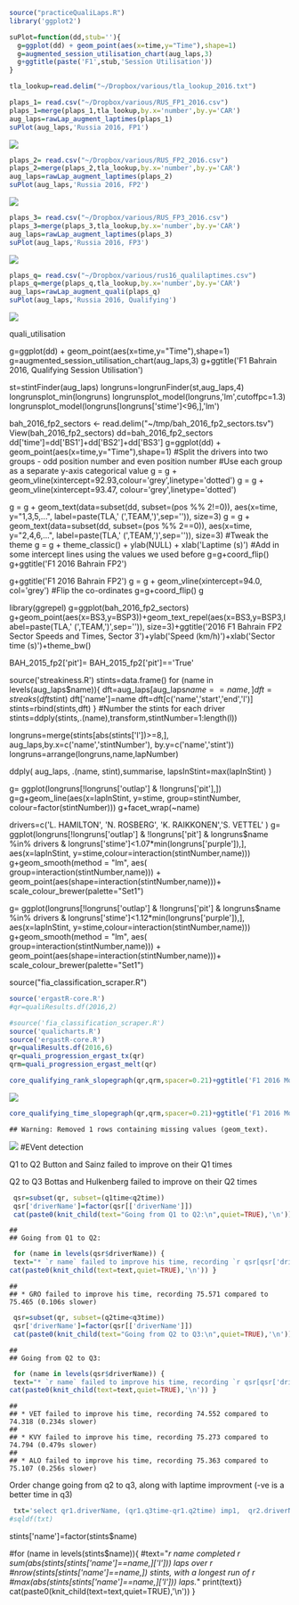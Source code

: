 



```r
source("practiceQualiLaps.R")
library('ggplot2')
```


```r
suPlot=function(dd,stub=''){
  g=ggplot(dd) + geom_point(aes(x=time,y="Time"),shape=1)
  g=augmented_session_utilisation_chart(aug_laps,3)
  g+ggtitle(paste('F1',stub,'Session Utilisation'))
}
```


```r
tla_lookup=read.delim("~/Dropbox/various/tla_lookup_2016.txt")

plaps_1= read.csv("~/Dropbox/various/RUS_FP1_2016.csv")
plaps_1=merge(plaps_1,tla_lookup,by.x='number',by.y='CAR')
aug_laps=rawLap_augment_laptimes(plaps_1)
suPlot(aug_laps,'Russia 2016, FP1')
```

![](images/weekend2016-unnamed-chunk-3-1.png)


```r
plaps_2= read.csv("~/Dropbox/various/RUS_FP2_2016.csv")
plaps_2=merge(plaps_2,tla_lookup,by.x='number',by.y='CAR')
aug_laps=rawLap_augment_laptimes(plaps_2)
suPlot(aug_laps,'Russia 2016, FP2')
```

![](images/weekend2016-unnamed-chunk-4-1.png)


```r
plaps_3= read.csv("~/Dropbox/various/RUS_FP3_2016.csv")
plaps_3=merge(plaps_3,tla_lookup,by.x='number',by.y='CAR')
aug_laps=rawLap_augment_laptimes(plaps_3)
suPlot(aug_laps,'Russia 2016, FP3')
```

![](images/weekend2016-unnamed-chunk-5-1.png)


```r
plaps_q= read.csv("~/Dropbox/various/rus16_qualilaptimes.csv")
plaps_q=merge(plaps_q,tla_lookup,by.x='number',by.y='CAR')
aug_laps=rawLap_augment_quali(plaps_q)
suPlot(aug_laps,'Russia 2016, Qualifying')
```

![](images/weekend2016-unnamed-chunk-6-1.png)



quali_utilisation

g=ggplot(dd) + geom_point(aes(x=time,y="Time"),shape=1)
g=augmented_session_utilisation_chart(aug_laps,3)
g+ggtitle('F1 Bahrain 2016, Qualifying Session Utilisation')

st=stintFinder(aug_laps)
longruns=longrunFinder(st,aug_laps,4)
longrunsplot_min(longruns)
longrunsplot_model(longruns,'lm',cutoffpc=1.3)
longrunsplot_model(longruns[longruns['stime']<96,],'lm')


bah_2016_fp2_sectors <- read.delim("~/tmp/bah_2016_fp2_sectors.tsv")
View(bah_2016_fp2_sectors)
dd=bah_2016_fp2_sectors
dd['time']=dd['BS1']+dd['BS2']+dd['BS3']
g=ggplot(dd) + geom_point(aes(x=time,y="Time"),shape=1)
#Split the drivers into two groups - odd position number and even position number
#Use each group as a separate y-axis categorical value
g = g + geom_vline(xintercept=92.93,colour='grey',linetype='dotted')
g = g + geom_vline(xintercept=93.47, colour='grey',linetype='dotted')

g = g + geom_text(data=subset(dd, subset=(pos %% 2!=0)),
                  aes(x=time, y="1,3,5,...", label=paste(TLA,' (',TEAM,')',sep='')), size=3)
g = g + geom_text(data=subset(dd, subset=(pos %% 2==0)),
                  aes(x=time, y="2,4,6,...", label=paste(TLA,' (',TEAM,')',sep='')), size=3)
#Tweak the theme
g = g + theme_classic() + ylab(NULL) + xlab('Laptime (s)')
#Add in some intercept lines using the values we used before
g=g+coord_flip() 
g+ggtitle('F1 2016 Bahrain FP2')


g+ggtitle('F1 2016 Bahrain FP2')
g = g + geom_vline(xintercept=94.0, col='grey')
#Flip the co-ordinates
g=g+coord_flip() 
g


library(ggrepel)
g=ggplot(bah_2016_fp2_sectors)
g+geom_point(aes(x=BS3,y=BSP3))+geom_text_repel(aes(x=BS3,y=BSP3,label=paste(TLA,' (',TEAM,')',sep='')), size=3)+ggtitle('2016 F1 Bahrain FP2 Sector Speeds and Times, Sector 3')+ylab('Speed (km/h)')+xlab('Sector time (s)')+theme_bw()


BAH_2015_fp2['pit']= BAH_2015_fp2['pit']=='True'


source('streakiness.R')
stints=data.frame()
for (name in levels(aug_laps$name)){
dft=aug_laps[aug_laps$name==name,]
dft=streaks(dft$stint)
dft['name']=name
dft=dft[c('name','start','end','l')]
stints=rbind(stints,dft)
}
#Number the stints for each driver
stints=ddply(stints,.(name),transform,stintNumber=1:length(l))


longruns=merge(stints[abs(stints['l'])>=8,], aug_laps,by.x=c('name','stintNumber'), by.y=c('name','stint'))
longruns=arrange(longruns,name,lapNumber)

ddply( aug_laps, .(name, stint),summarise, lapsInStint=max(lapInStint) ) 

g= ggplot(longruns[!longruns['outlap'] & !longruns['pit'],])
g=g+geom_line(aes(x=lapInStint, y=stime, group=stintNumber, colour=factor(stintNumber)))
g+facet_wrap(~name)


drivers=c('L. HAMILTON', 'N. ROSBERG', 'K. RAIKKONEN','S. VETTEL' )
g= ggplot(longruns[!longruns['outlap'] & !longruns['pit'] & longruns$name %in% drivers & longruns['stime']<1.07*min(longruns['purple']),], aes(x=lapInStint, y=stime,colour=interaction(stintNumber,name)))
g+geom_smooth(method = "lm", aes( group=interaction(stintNumber,name))) + geom_point(aes(shape=interaction(stintNumber,name)))+ scale_colour_brewer(palette="Set1")

g= ggplot(longruns[!longruns['outlap'] & !longruns['pit'] & longruns$name %in% drivers & longruns['stime']<1.12*min(longruns['purple']),], aes(x=lapInStint, y=stime,colour=interaction(stintNumber,name)))
g+geom_smooth(method = "lm", aes( group=interaction(stintNumber,name))) + geom_point(aes(shape=interaction(stintNumber,name)))+ scale_colour_brewer(palette="Set1")

source("fia_classification_scraper.R")




```r
source('ergastR-core.R')
#qr=qualiResults.df(2016,2)

#source('fia_classification_scraper.R')
source('qualicharts.R')
source('ergastR-core.R')
qr=qualiResults.df(2016,6)
qr=quali_progression_ergast_tx(qr)
qrm=quali_progression_ergast_melt(qr)

core_qualifying_rank_slopegraph(qr,qrm,spacer=0.21)+ggtitle('F1 2016 Monaco Qualifying Progression Chart')
```

![](images/weekend2016-unnamed-chunk-7-1.png)

```r
core_qualifying_time_slopegraph(qr,qrm,spacer=0.21)+ggtitle('F1 2016 Monaco Qualifying Progression Chart')+ylim(73,78)
```

```
## Warning: Removed 1 rows containing missing values (geom_text).
```

![](images/weekend2016-unnamed-chunk-7-2.png)
#EVent detection

Q1 to Q2 
Button and Sainz failed to improve on their Q1 times

Q2 to Q3
Bottas and Hulkenberg failed to improve on their Q2 times


```r
 qsr=subset(qr, subset=(q1time<q2time))
 qsr['driverName']=factor(qsr[['driverName']])
 cat(paste0(knit_child(text="Going from Q1 to Q2:\n",quiet=TRUE),'\n'))
```

```
## 
## Going from Q1 to Q2:
```

```r
 for (name in levels(qsr$driverName)) {
 text="* `r name` failed to improve his time, recording `r qsr[qsr['driverName']==name,]['q2time']` compared to `r qsr[qsr['driverName']==name,]['q1time']` (`r qsr[qsr['driverName']==name,]['q2time']-qsr[qsr['driverName']==name,]['q1time']`s slower)"
cat(paste0(knit_child(text=text,quiet=TRUE),'\n')) }
```

```
## 
## * GRO failed to improve his time, recording 75.571 compared to 75.465 (0.106s slower)
```

```r
 qsr=subset(qr, subset=(q2time<q3time))
 qsr['driverName']=factor(qsr[['driverName']])
 cat(paste0(knit_child(text="Going from Q2 to Q3:\n",quiet=TRUE),'\n'))
```

```
## 
## Going from Q2 to Q3:
```

```r
 for (name in levels(qsr$driverName)) {
 text="* `r name` failed to improve his time, recording `r qsr[qsr['driverName']==name,]['q3time']` compared to `r qsr[qsr['driverName']==name,]['q2time']` (`r qsr[qsr['driverName']==name,]['q3time']-qsr[qsr['driverName']==name,]['q2time']`s slower)"
cat(paste0(knit_child(text=text,quiet=TRUE),'\n')) }
```

```
## 
## * VET failed to improve his time, recording 74.552 compared to 74.318 (0.234s slower)
## 
## * KVY failed to improve his time, recording 75.273 compared to 74.794 (0.479s slower)
## 
## * ALO failed to improve his time, recording 75.363 compared to 75.107 (0.256s slower)
```
 
Order change going from q2 to q3, along with laptime improvment (-ve is a better time in q3)

```r
 txt='select qr1.driverName, (qr1.q3time-qr1.q2time) imp1,  qr2.driverName,(qr2.q3time-qr2.q2time) imp2  from qr as qr1 join qr as qr2 where qr1.driverName!=qr2.driverName and qr1.q2pos>qr2.q2pos and qr1.q3pos<qr2.q3pos'
#sqldf(txt)
```
 
 
 stints['name']=factor(stints$name)
 
#for (name in levels(stints$name)){
#text="*r name completed r sum(abs(stints[stints['name']==name,]['l'])) laps over r #nrow(stints[stints['name']==name,]) stints, with a longest run of r #max(abs(stints[stints['name']==name,]['l'])) laps.*"
print(text)}
cat(paste0(knit_child(text=text,quiet=TRUE),'\n')) }
